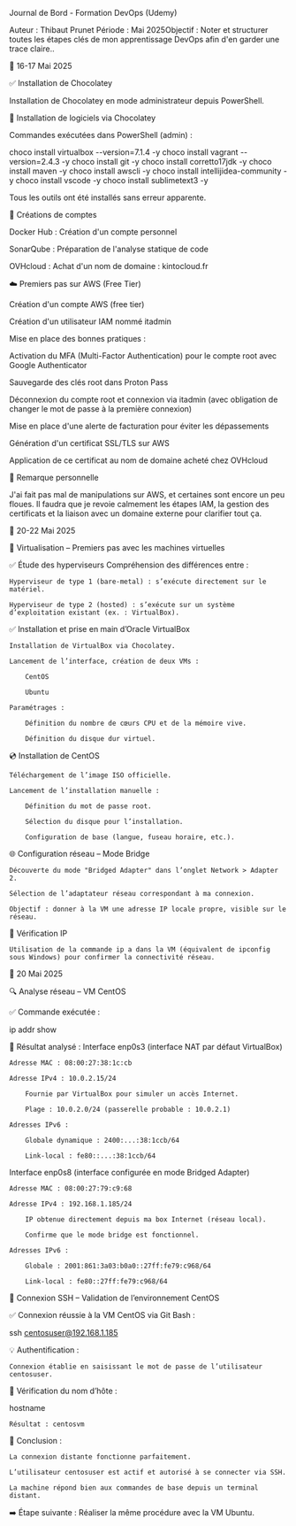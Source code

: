 Journal de Bord - Formation DevOps (Udemy)

Auteur : Thibaut Prunet Période : Mai 2025Objectif : Noter et structurer toutes les étapes clés de mon apprentissage DevOps afin d'en garder une trace claire..

📅 16-17 Mai 2025

✅ Installation de Chocolatey

Installation de Chocolatey en mode administrateur depuis PowerShell.

🚀 Installation de logiciels via Chocolatey

Commandes exécutées dans PowerShell (admin) :

choco install virtualbox --version=7.1.4 -y
choco install vagrant --version=2.4.3 -y
choco install git -y
choco install corretto17jdk -y
choco install maven -y
choco install awscli -y
choco install intellijidea-community -y
choco install vscode -y
choco install sublimetext3 -y

Tous les outils ont été installés sans erreur apparente.

🔑 Créations de comptes

Docker Hub : Création d'un compte personnel

SonarQube : Préparation de l'analyse statique de code

OVHcloud : Achat d'un nom de domaine : kintocloud.fr

☁️ Premiers pas sur AWS (Free Tier)

Création d'un compte AWS (free tier)

Création d'un utilisateur IAM nommé itadmin

Mise en place des bonnes pratiques :

Activation du MFA (Multi-Factor Authentication) pour le compte root avec Google Authenticator

Sauvegarde des clés root dans Proton Pass

Déconnexion du compte root et connexion via itadmin (avec obligation de changer le mot de passe à la première connexion)

Mise en place d'une alerte de facturation pour éviter les dépassements

Génération d'un certificat SSL/TLS sur AWS

Application de ce certificat au nom de domaine acheté chez OVHcloud

🧠 Remarque personnelle

J'ai fait pas mal de manipulations sur AWS, et certaines sont encore un peu floues. Il faudra que je revoie calmement les étapes IAM, la gestion des certificats et la liaison avec un domaine externe  pour clarifier tout ça.

📅 20-22 Mai 2025

🧰 Virtualisation – Premiers pas avec les machines virtuelles

✅ Étude des hyperviseurs
Compréhension des différences entre :

    Hyperviseur de type 1 (bare-metal) : s’exécute directement sur le matériel.

    Hyperviseur de type 2 (hosted) : s’exécute sur un système d’exploitation existant (ex. : VirtualBox).

✅ Installation et prise en main d’Oracle VirtualBox

    Installation de VirtualBox via Chocolatey.

    Lancement de l’interface, création de deux VMs :

        CentOS

        Ubuntu

    Paramétrages :

        Définition du nombre de cœurs CPU et de la mémoire vive.

        Définition du disque dur virtuel.

💿 Installation de CentOS

    Téléchargement de l’image ISO officielle.

    Lancement de l’installation manuelle :

        Définition du mot de passe root.

        Sélection du disque pour l’installation.

        Configuration de base (langue, fuseau horaire, etc.).

🌐 Configuration réseau – Mode Bridge

    Découverte du mode "Bridged Adapter" dans l’onglet Network > Adapter 2.

    Sélection de l’adaptateur réseau correspondant à ma connexion.

    Objectif : donner à la VM une adresse IP locale propre, visible sur le réseau.

🔎 Vérification IP

    Utilisation de la commande ip a dans la VM (équivalent de ipconfig sous Windows) pour confirmer la connectivité réseau.
📅 20 Mai 2025

🔍 Analyse réseau – VM CentOS

✅ Commande exécutée :

ip addr show

📄 Résultat analysé :
Interface enp0s3 (interface NAT par défaut VirtualBox)

    Adresse MAC : 08:00:27:38:1c:cb

    Adresse IPv4 : 10.0.2.15/24

        Fournie par VirtualBox pour simuler un accès Internet.

        Plage : 10.0.2.0/24 (passerelle probable : 10.0.2.1)

    Adresses IPv6 :

        Globale dynamique : 2400:...:38:1ccb/64

        Link-local : fe80::...:38:1ccb/64

Interface enp0s8 (interface configurée en mode Bridged Adapter)

    Adresse MAC : 08:00:27:79:c9:68

    Adresse IPv4 : 192.168.1.185/24

        IP obtenue directement depuis ma box Internet (réseau local).

        Confirme que le mode bridge est fonctionnel.

    Adresses IPv6 :

        Globale : 2001:861:3a03:b0a0::27ff:fe79:c968/64

        Link-local : fe80::27ff:fe79:c968/64


🔐 Connexion SSH – Validation de l’environnement CentOS

✅ Connexion réussie à la VM CentOS via Git Bash :

ssh centosuser@192.168.1.185

💡 Authentification :

    Connexion établie en saisissant le mot de passe de l’utilisateur centosuser.

🔎 Vérification du nom d’hôte :

hostname

    Résultat : centosvm


🎉 Conclusion :

    La connexion distante fonctionne parfaitement.

    L’utilisateur centosuser est actif et autorisé à se connecter via SSH.

    La machine répond bien aux commandes de base depuis un terminal distant.

➡️ Étape suivante : Réaliser la même procédure avec la VM Ubuntu.
